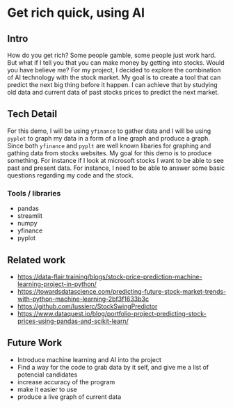 # Get rich quick, using AI

## Intro

How do you get rich? Some people gamble, some people just work hard. But what if I tell you that you can make money by getting into stocks. Would you have believe me? For my project, I decided to explore the combination of AI technology with the stock market. My goal is to create a tool that can predict the next big thing before it happen. I can achieve that by studying old data and current data of past stocks prices to predict the next market. 

## Tech Detail 


For this demo, I will be using `yfinance` to gather data and I will be using `pyplot` to graph my data in a form of a line graph and produce a graph. Since both `yfinance` and `pyplt` are well known libaries for graphing and gathing data from stocks websites. My goal for this demo is to produce something. For instance if I look at microsoft stocks I want to be able to see past and present data. For instance, I need to be able to answer some basic questions regarding my code and the stock. 

### Tools / libraries 
 - pandas 
 - streamlit 
 - numpy 
 - yfinance
 - pyplot

## Related work 
 - https://data-flair.training/blogs/stock-price-prediction-machine-learning-project-in-python/
 - https://towardsdatascience.com/predicting-future-stock-market-trends-with-python-machine-learning-2bf3f1633b3c
 - https://github.com/lussierc/StockSwingPredictor
 - https://www.dataquest.io/blog/portfolio-project-predicting-stock-prices-using-pandas-and-scikit-learn/
## Future Work 

 - Introduce machine learning and AI into the project
 - Find a way for the code to grab data by it self, and give me a list of potencial candidates
 - increase accuracy of the program
 - make it easier to use
 - produce a live graph of current data 